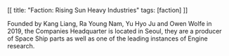 [[
title: "Faction: Rising Sun Heavy Industries"
tags: [faction]
]]

Founded by Kang Liang, Ra Young Nam, Yu Hyo Ju and Owen Wolfe in 2019, the
Companies Headquarter is located in Seoul, they are a producer of Space Ship
parts as well as one of the leading instances of Engine research.
